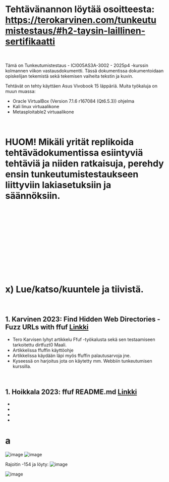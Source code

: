 # Tehtävänannon löytää osoitteesta: https://terokarvinen.com/tunkeutumistestaus/#h2-taysin-laillinen-sertifikaatti

<br>

Tämä on Tunkeutumistestaus - ICI005AS3A-3002 - 2025p4 -kurssin kolmannen viikon vastausdokumentti. Tässä dokumentissa dokumentoidaan opiskelijan tekemistä sekä tekemisen vaiheita tekstin ja kuvin. 

Tehtävät on tehty käyttäen Asus Vivobook 15 läppäriä. Muita työkaluja on muun muassa:

- Oracle VirtualBox (Version 7.1.6 r167084 (Qt6.5.3)) ohjelma
- Kali linux virtuaalikone
- Metasploitable2 virtuaalikone

<br>

# HUOM! Mikäli yrität replikoida tehtävädokumentissa esiintyviä tehtäviä ja niiden ratkaisuja, perehdy ensin tunkeutumistestaukseen liittyviin lakiasetuksiin ja säännöksiin.

<br>
<br>
<br>
<br>
<br>
<br>
<br>
<br>
<br>
<br>
<br>
<br>

# x) Lue/katso/kuuntele ja tiivistä.

<br>

## 1. Karvinen 2023: Find Hidden Web Directories - Fuzz URLs with ffuf [Linkki](https://terokarvinen.com/2023/fuzz-urls-find-hidden-directories/)
- Tero Karvisen lyhyt artikkelu Ffuf -työkalusta sekä sen testaamiseen tarkoitettu dirtfuzt0 Maali.
- Artikkelissa ffuffin käyttöohje
- Artikkelissa käydään läpi myös ffuffin palautusarvoja jne.
- Kyseessä on harjoitus jota on käytetty mm. Webbiin tunkeutumisen kurssilla.

<br>

## 1. Hoikkala 2023: ffuf README.md [Linkki](https://github.com/ffuf/ffuf/blob/master/README.md)
-
-
-
-


# a

![image](https://github.com/user-attachments/assets/41538f43-9457-49a3-b164-c93191ea29e0)
![image](https://github.com/user-attachments/assets/1546f7c2-84ea-4efa-9dce-c6cf583201c7)

Rajoitin -154 ja löyty:
![image](https://github.com/user-attachments/assets/de1ba71b-4b93-495e-a8e3-42a3dc83be9d)

![image](https://github.com/user-attachments/assets/a3a6d1c7-881e-453e-865f-5727aa7e5633)





